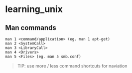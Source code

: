 # learning_unix

## Man commands

```
man 1 <command/application> (eg. man 1 apt-get)
man 2 <SystemCall>
man 3 <LibraryCall>
man 4 <Drivers> 
man 5 <Files> (eg. man 5 smb.conf)
```

> TIP: use more / less command shortcuts for naviation
